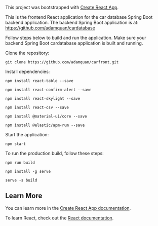 This project was bootstrapped with [Create React App](https://github.com/facebook/create-react-app).

This is the frontend React application for the car database Spring Boot backend application. The backend Spring Boot application is at: https://github.com/adamquan/cardatabase

Follow steps below to build and run the application. Make sure your backend Spring Boot cardatabase application is built and running.

Clone the repository:

`git clone https://github.com/adamquan/carfront.git`

Install dependencies:

`npm install react-table --save`

`npm install react-confirm-alert --save`

`npm install react-skylight --save`

`npm install react-csv --save`

`npm install @material-ui/core --save`

`npm install @elastic/apm-rum --save`

Start the application:

`npm start`

To run the production build, follow these steps:

`npm run build`

`npm install -g serve`

`serve -s build`

## Learn More

You can learn more in the [Create React App documentation](https://facebook.github.io/create-react-app/docs/getting-started).

To learn React, check out the [React documentation](https://reactjs.org/).
